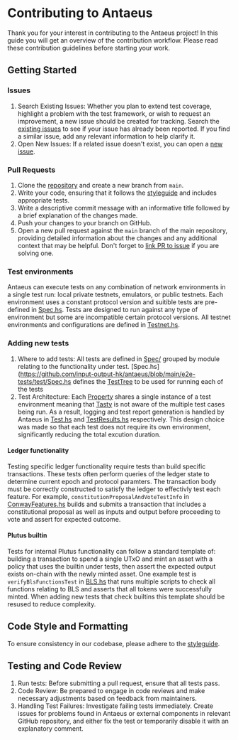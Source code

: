 # Contributing to Antaeus

Thank you for your interest in contributing to the Antaeus project! In this guide you will get an overview of the contribution workflow. Please read these contribution guidelines before starting your work.

## Getting Started
### Issues
1. Search Existing Issues: Whether you plan to extend test coverage, highlight a problem with the test framework, or wish to request an improvement, a new issue should be created for tracking. Search the [existing issues](https://github.com/input-output-hk/antaeus/issues) to see if your issue has already been reported. If you find a similar issue, add any relevant information to help clarify it.
2. Open New Issues: If a related issue doesn't exist, you can open a [new issue](https://github.com/input-output-hk/antaeus/issues/new).

### Pull Requests
1. Clone the [repository](https://github.com/input-output-hk/antaeus) and create a new branch from `main`.
2. Write your code, ensuring that it follows the [styleguide](https://github.com/input-output-hk/antaeus/blob/main/STYLEGUIDE.adoc) and includes appropriate tests.
3. Write a descriptive commit message with an informative title followed by a brief explanation of the changes made.
4. Push your changes to your branch on GitHub.
5. Open a new pull request against the `main` branch of the main repository, providing detailed information about the changes and any additional context that may be helpful. Don't forget to [link PR to issue](https://docs.github.com/en/issues/tracking-your-work-with-issues/linking-a-pull-request-to-an-issue) if you are solving one.

### Test environments
Antaeus can execute tests on any combination of network environments in a single test run: local private testnets, emulators, or public testnets. Each environment uses a constant protocol version and suitible tests are pre-defined in [Spec.hs](https://github.com/input-output-hk/antaeus/blob/main/e2e-tests/test/Spec.hs). Tests are designed to run against any type of environment but some are incompatible certain protocol versions. All testnet environments and configurations are defined in [Testnet.hs](https://github.com/input-output-hk/antaeus/blob/main/e2e-tests/test/Helpers/Testnet.hs).

### Adding new tests
1. Where to add tests: All tests are defined in [Spec/](https://github.com/input-output-hk/antaeus/tree/main/e2e-tests/test/Spec) grouped by module relating to the functionality under test. [Spec.hs](https://github.com/input-output-hk/antaeus/blob/main/e2e-tests/test/Spec.hs defines the [TestTree](https://hackage.haskell.org/package/tasty-1.5/docs/Test-Tasty.html#t:TestTree) to be used for running each of the tests
2. Test Architecture: Each [Property](https://hackage.haskell.org/package/hedgehog-1.4/docs/Hedgehog.html#t:Property) shares a single instance of a test environment meaning that [Tasty](https://hackage.haskell.org/package/tasty) is not aware of the multiple test cases being run. As a result, logging and test report generation is handled by Antaeus in [Test.hs](https://github.com/input-output-hk/antaeus/blob/main/e2e-tests/test/Helpers/Test.hs) and [TestResults.hs](https://github.com/input-output-hk/antaeus/blob/main/e2e-tests/test/Helpers/TestResults.hs) respectively. This design choice was made so that each test does not require its own environment, significantly reducing the total excution duration.

#### Ledger functionality
Testing specific ledger functionality require tests than build specific transactions. These tests often perform queries of the ledger state to determine current epoch and protocol paramters. The transaction body must be correctly constructed to satisfy the ledger to effectivly test each feature. For example, `constitutionProposalAndVoteTestInfo` in [ConwayFeatures.hs](https://github.com/input-output-hk/antaeus/blob/main/e2e-tests/test/Spec/ConwayFeatures.hs) builds and submits a transaction that includes a constitutional proposal as well as inputs and output before proceeding to vote and assert for expected outcome.

#### Plutus builtin
Tests for internal Plutus functionality can follow a standard template of: building a transaction to spend a single UTxO and mint an asset with a policy that uses the builtin under tests, then assert the expected output exists on-chain with the newly minted asset. One example test is `verifyBlsFunctionsTest` in [BLS.hs](https://github.com/input-output-hk/antaeus/blob/main/e2e-tests/test/Spec/Builtins/BLS.hs) that runs multiple scripts to check all functions relating to BLS and asserts that all tokens were successfully minted. When adding new tests that check builtins this template should be resused to reduce complexity.

## Code Style and Formatting
To ensure consistency in our codebase, please adhere to the [styleguide](https://github.com/input-output-hk/antaeus/blob/main/STYLEGUIDE.adoc).

## Testing and Code Review
1. Run tests: Before submitting a pull request, ensure that all tests pass.
2. Code Review: Be prepared to engage in code reviews and make necessary adjustments based on feedback from maintainers.
3. Handling Test Failures: Investigate failing tests immediately. Create issues for problems found in Antaeus or external components in relevant GitHub repository, and either fix the test or temporarily disable it with an explanatory comment.
